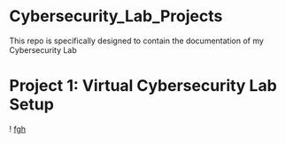 # Cybersecurity_Lab_Projects
This repo is specifically designed to contain the documentation of my Cybersecurity Lab 


# Project 1: Virtual Cybersecurity Lab Setup 


! [fgh](https://i.imgur.com/y4qajdv.jpeg)

